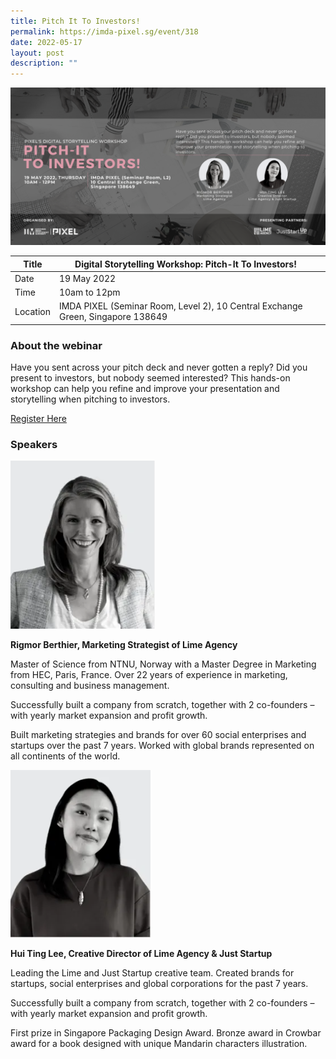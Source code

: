 ```yaml
---
title: Pitch It To Investors!
permalink: https://imda-pixel.sg/event/318
date: 2022-05-17
layout: post
description: ""
---
```

![Alt text for image on Isomer site](/images/digital-storytelling/DSbannerR2.png)

| Title | Digital Storytelling Workshop: Pitch-It To Investors! | | 
| -------- | -------- | --------| 
| Date  | 19 May 2022  | 
| Time  | 10am to 12pm  |
| Location  | IMDA PIXEL (Seminar Room, Level 2), 10 Central Exchange Green, Singapore 138649 |

### About the webinar 

Have you sent across your pitch deck and never gotten a reply? Did you present to investors, but nobody seemed interested? This hands-on workshop can help you refine and improve your presentation and storytelling when pitching to investors. 

[Register Here](https://imda-pixel.sg/event/318)

### Speakers 

![Alt text for image on Isomer site](/images/digital-storytelling/rigmorlime.png)

**Rigmor Berthier, Marketing Strategist of Lime Agency**

Master of Science from NTNU, Norway with a Master Degree in Marketing from HEC, Paris, France. Over 22 years of experience in marketing, consulting and business management.

Successfully built a company from scratch, together with 2 co-founders – with yearly market expansion and profit growth.

Built marketing strategies and brands for over 60 social enterprises and startups over the past 7 years. Worked with global brands represented on all continents of the world.

![Alt text for image on Isomer site](/images/digital-storytelling/huitinglime.png)

**Hui Ting Lee, Creative Director of Lime Agency & Just Startup**

Leading the Lime and Just Startup creative team. Created brands for startups, social enterprises and global corporations for the past 7 years.

Successfully built a company from scratch, together with 2 co-founders – with yearly market expansion and profit growth.

First prize in Singapore Packaging Design Award. Bronze award in Crowbar award for a book designed with unique Mandarin characters illustration.
